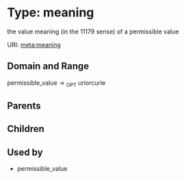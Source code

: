 
# Type: meaning


the value meaning (in the 11179 sense) of a permissible value

URI: [meta:meaning](https://w3id.org/biolink/biolinkml/meta/meaning)


## Domain and Range

permissible_value ->  <sub>OPT</sub> uriorcurie

## Parents


## Children


## Used by

 * permissible_value
